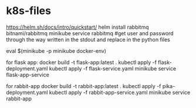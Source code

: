# k8s-files

https://helm.sh/docs/intro/quickstart/
helm install rabbitmq bitnami/rabbitmq
minikube service rabbitmq
#get user and password through the way written in the stdout and replace in the python files



eval $(minikube -p minikube docker-env)

for flask app:
docker build -t flask-app:latest .
kubectl apply -f flask-deployment.yaml
kubectl apply -f flask-service.yaml
minikube service flask-app-service

for rabbit-app
docker build -t rabbit-app:latest .
kubectl apply -f pika-deployment.yaml
kubectl apply -f rabbit-app-service.yaml
minikube service rabbit-app


